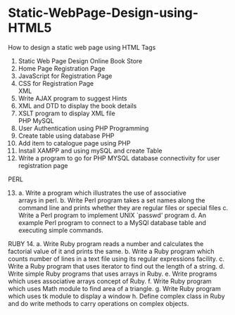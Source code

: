 # Static-WebPage-Design-using-HTML5
How to design a static web page using HTML Tags
1.	Static Web Page Design Online Book Store			
2.	Home Page Registration Page			
3.	JavaScript for Registration Page			
4.	CSS for Registration Page								
XML
5.	Write AJAX program to suggest Hints						
6.	XML and DTD to display  the book details						
7.	XSLT program to display XML file								
PHP MySQL
8.	User Authentication using PHP Programming					
9.	Create table using database PHP							
10. Add item to catalogue page using PHP						
11. Install XAMPP and using mySQL and create Table				
12. Write a program to go for PHP MYSQL database connectivity
      for user registration page								

PERL

13.	a. Write a program which illustrates the use of associative		
    arrays in perl.
b.	Write Perl program takes a set names along the command line 
and prints whether they are regular files or special files
c.	Write a Perl program to implement UNIX `passwd' program
d.	An example Perl program to connect to a MySQl database table
 and executing simple commands.

RUBY
14.	a. Write Ruby program reads a number and calculates the		
    factorial value of it and prints the same.
b.	Write a Ruby program which counts number of lines in a text 
file using its regular expressions   facility.
c.	Write a Ruby program that uses iterator to find out the length 
     of a string.
d.	Write simple Ruby programs that uses arrays in Ruby.
e.	Write programs which uses associative arrays concept of Ruby.
f.	Write Ruby program which uses Math module to find area of a triangle.
g.	Write Ruby program which uses tk module to display a window
h.	Define complex class in Ruby and do write methods to carry 
     operations on complex objects.
